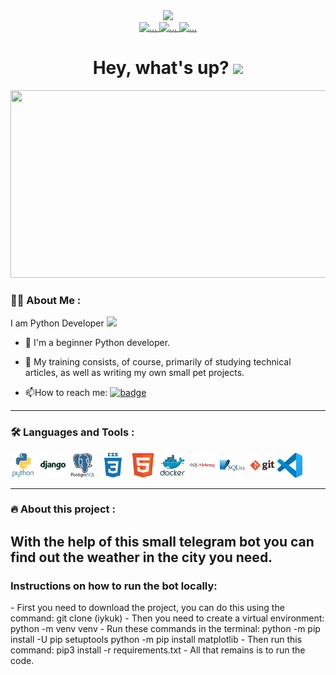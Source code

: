 <div id="header" align="center">
  <img src="https://media.giphy.com/media/M9gbBd9nbDrOTu1Mqx/giphy.gif" width="100"/>
</div>

<div id="badges" align="center">
  <a href="https://kazan.hh.ru/resume/13f2fec9ff0d2d63710039ed1f676b654c4752">
    <img src="https://img.shields.io/badge/Head Hunter-red?style=for-the-badge" alt="..."/>
  </a>
  <a href="https://career.habr.com/skynet2024">
    <img src="https://img.shields.io/badge/Habr Career-gray?style=for-the-badge" alt="..."/>
  </a>
  <a href="https://t.me/codingfromhome">
    <img src="https://img.shields.io/badge/Telegram-blue?style=for-the-badge" alt="..."/>
  </a>
  <h1>
    Hey, what's up?
    <img src="https://media.giphy.com/media/hvRJCLFzcasrR4ia7z/giphy.gif" width="30px"/>
  </h1>
</div>

<div align="center">
  <img src="https://media.giphy.com/media/dWesBcTLavkZuG35MI/giphy.gif" width="600" height="300"/>
</div>

### :man_technologist: About Me :
I am Python Developer <img src="https://media.giphy.com/media/WUlplcMpOCEmTGBtBW/giphy.gif" width="30">
- :telescope: I'm a beginner Python developer.

- :seedling: My training consists, of course, primarily of studying technical articles, as well as writing my own small pet projects.

- :mailbox:How to reach me: [![badge](https://img.shields.io/badge/-HH.ru-red?style=flat)](https://kazan.hh.ru/resume/13f2fec9ff0d2d63710039ed1f676b654c4752)

---

### :hammer_and_wrench: Languages and Tools :
<div>
  <img src="https://github.com/devicons/devicon/blob/master/icons/python/python-original-wordmark.svg" title="Python" alt="Python" width="40" height="40"/>&nbsp;
  <img src="https://github.com/devicons/devicon/blob/master/icons/django/django-plain-wordmark.svg" title="Django" alt="Django" width="40" height="40"/>&nbsp;
  <img src="https://github.com/devicons/devicon/blob/master/icons/postgresql/postgresql-original-wordmark.svg" title="PostgreSQL" alt="PostgreSQL" width="40" height="40"/>&nbsp;
  <img src="https://github.com/devicons/devicon/blob/master/icons/css3/css3-plain-wordmark.svg"  title="CSS3" alt="CSS" width="40" height="40"/>&nbsp;
  <img src="https://github.com/devicons/devicon/blob/master/icons/html5/html5-original.svg" title="HTML5" alt="HTML" width="40" height="40"/>&nbsp;
  <img src="https://github.com/devicons/devicon/blob/master/icons/docker/docker-original-wordmark.svg" title="Docker" alt="Docker" width="40" height="40"/>&nbsp;
  <img src="https://github.com/devicons/devicon/blob/master/icons/sqlalchemy/sqlalchemy-original-wordmark.svg" title="sqlalchemy"  alt="sqlalchemy" width="40" height="40"/>&nbsp;
  <img src="https://github.com/devicons/devicon/blob/master/icons/sqlite/sqlite-original-wordmark.svg" title="sqlite" alt="sqlite" width="40" height="40"/>&nbsp;
  <img src="https://github.com/devicons/devicon/blob/master/icons/git/git-original-wordmark.svg" title="Git" **alt="Git" width="40" height="40"/>
  <img src="https://github.com/devicons/devicon/blob/master/icons/vscode/vscode-original.svg" title="VSCode" alt="VSCode" width="40" height="40"/>&nbsp;
</div>

---

### :fire: About this project :

<div>
  <h2>
    With the help of this small telegram bot you can find out the weather in the city you need.
  </h2>
  <h3>
    Instructions on how to run the bot locally: 
  </h3>
  <p>
    - First you need to download the project, you can do this using the command: git clone (iykuk)
    - Then you need to create a virtual environment: python -m venv venv
    - Run these commands in the terminal: python -m pip install -U pip setuptools
                                          python -m pip install matplotlib
    - Then run this command: pip3 install -r requirements.txt
    - All that remains is to run the code.
  </p>
</div>
